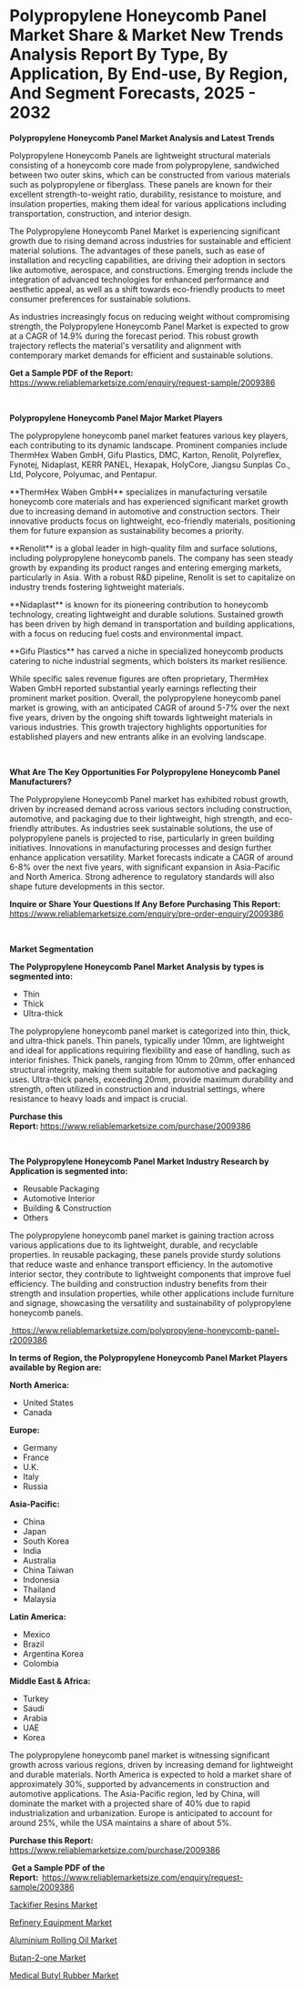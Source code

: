 <p><h1>Polypropylene Honeycomb Panel Market Share & Market New Trends Analysis Report By Type, By Application, By End-use, By Region, And Segment Forecasts, 2025 - 2032</h1></p><p><strong>Polypropylene Honeycomb Panel Market Analysis and Latest Trends</strong></p>
<p><p>Polypropylene Honeycomb Panels are lightweight structural materials consisting of a honeycomb core made from polypropylene, sandwiched between two outer skins, which can be constructed from various materials such as polypropylene or fiberglass. These panels are known for their excellent strength-to-weight ratio, durability, resistance to moisture, and insulation properties, making them ideal for various applications including transportation, construction, and interior design.</p><p>The Polypropylene Honeycomb Panel Market is experiencing significant growth due to rising demand across industries for sustainable and efficient material solutions. The advantages of these panels, such as ease of installation and recycling capabilities, are driving their adoption in sectors like automotive, aerospace, and constructions. Emerging trends include the integration of advanced technologies for enhanced performance and aesthetic appeal, as well as a shift towards eco-friendly products to meet consumer preferences for sustainable solutions.</p><p>As industries increasingly focus on reducing weight without compromising strength, the Polypropylene Honeycomb Panel Market is expected to grow at a CAGR of 14.9% during the forecast period. This robust growth trajectory reflects the material's versatility and alignment with contemporary market demands for efficient and sustainable solutions.</p></p>
<p><strong>Get a Sample PDF of the Report:&nbsp;</strong> <a href="https://www.reliablemarketsize.com/enquiry/request-sample/2009386?utm_campaign=2219&utm_medium=2&utm_source=Github&utm_content=ia&utm_term=30012025&utm_id=polypropylene-honeycomb-panel">https://www.reliablemarketsize.com/enquiry/request-sample/2009386</a></p>
<p>&nbsp;</p>
<p><strong>Polypropylene Honeycomb Panel Major Market Players</strong></p>
<p><p>The polypropylene honeycomb panel market features various key players, each contributing to its dynamic landscape. Prominent companies include ThermHex Waben GmbH, Gifu Plastics, DMC, Karton, Renolit, Polyreflex, Fynotej, Nidaplast, KERR PANEL, Hexapak, HolyCore, Jiangsu Sunplas Co., Ltd, Polycore, Polyumac, and Pentapur.</p><p>**ThermHex Waben GmbH** specializes in manufacturing versatile honeycomb core materials and has experienced significant market growth due to increasing demand in automotive and construction sectors. Their innovative products focus on lightweight, eco-friendly materials, positioning them for future expansion as sustainability becomes a priority.</p><p>**Renolit** is a global leader in high-quality film and surface solutions, including polypropylene honeycomb panels. The company has seen steady growth by expanding its product ranges and entering emerging markets, particularly in Asia. With a robust R&D pipeline, Renolit is set to capitalize on industry trends fostering lightweight materials.</p><p>**Nidaplast** is known for its pioneering contribution to honeycomb technology, creating lightweight and durable solutions. Sustained growth has been driven by high demand in transportation and building applications, with a focus on reducing fuel costs and environmental impact. </p><p>**Gifu Plastics** has carved a niche in specialized honeycomb products catering to niche industrial segments, which bolsters its market resilience.</p><p>While specific sales revenue figures are often proprietary, ThermHex Waben GmbH reported substantial yearly earnings reflecting their prominent market position. Overall, the polypropylene honeycomb panel market is growing, with an anticipated CAGR of around 5-7% over the next five years, driven by the ongoing shift towards lightweight materials in various industries. This growth trajectory highlights opportunities for established players and new entrants alike in an evolving landscape.</p></p>
<p>&nbsp;</p>
<p><strong>What Are The Key Opportunities For Polypropylene Honeycomb Panel Manufacturers?</strong></p>
<p><p>The Polypropylene Honeycomb Panel market has exhibited robust growth, driven by increased demand across various sectors including construction, automotive, and packaging due to their lightweight, high strength, and eco-friendly attributes. As industries seek sustainable solutions, the use of polypropylene panels is projected to rise, particularly in green building initiatives. Innovations in manufacturing processes and design further enhance application versatility. Market forecasts indicate a CAGR of around 6-8% over the next five years, with significant expansion in Asia-Pacific and North America. Strong adherence to regulatory standards will also shape future developments in this sector.</p></p>
<p><strong>Inquire or Share Your Questions If Any Before Purchasing This Report:</strong> <a href="https://www.reliablemarketsize.com/enquiry/pre-order-enquiry/2009386?utm_campaign=2219&utm_medium=2&utm_source=Github&utm_content=ia&utm_term=30012025&utm_id=polypropylene-honeycomb-panel">https://www.reliablemarketsize.com/enquiry/pre-order-enquiry/2009386</a></p>
<p>&nbsp;</p>
<p><strong>Market Segmentation</strong></p>
<p><strong>The Polypropylene Honeycomb Panel Market Analysis by types is segmented into:</strong></p>
<p><ul><li>Thin</li><li>Thick</li><li>Ultra-thick</li></ul></p>
<p><p>The polypropylene honeycomb panel market is categorized into thin, thick, and ultra-thick panels. Thin panels, typically under 10mm, are lightweight and ideal for applications requiring flexibility and ease of handling, such as interior finishes. Thick panels, ranging from 10mm to 20mm, offer enhanced structural integrity, making them suitable for automotive and packaging uses. Ultra-thick panels, exceeding 20mm, provide maximum durability and strength, often utilized in construction and industrial settings, where resistance to heavy loads and impact is crucial.</p></p>
<p><strong>Purchase this Report:&nbsp;</strong><a href="https://www.reliablemarketsize.com/purchase/2009386?utm_campaign=2219&utm_medium=2&utm_source=Github&utm_content=ia&utm_term=30012025&utm_id=polypropylene-honeycomb-panel">https://www.reliablemarketsize.com/purchase/2009386</a></p>
<p>&nbsp;</p>
<p><strong>The Polypropylene Honeycomb Panel Market Industry Research by Application is segmented into:</strong></p>
<p><ul><li>Reusable Packaging</li><li>Automotive Interior</li><li>Building & Construction</li><li>Others</li></ul></p>
<p><p>The polypropylene honeycomb panel market is gaining traction across various applications due to its lightweight, durable, and recyclable properties. In reusable packaging, these panels provide sturdy solutions that reduce waste and enhance transport efficiency. In the automotive interior sector, they contribute to lightweight components that improve fuel efficiency. The building and construction industry benefits from their strength and insulation properties, while other applications include furniture and signage, showcasing the versatility and sustainability of polypropylene honeycomb panels.</p></p>
<p><a href="https://www.reliablemarketsize.com/polypropylene-honeycomb-panel-r2009386?utm_campaign=2219&utm_medium=2&utm_source=Github&utm_content=ia&utm_term=30012025&utm_id=polypropylene-honeycomb-panel">&nbsp;https://www.reliablemarketsize.com/polypropylene-honeycomb-panel-r2009386</a></p>
<p><strong>In terms of Region, the Polypropylene Honeycomb Panel Market Players available by Region are:</strong></p>
<p>
    <p> <strong> North America: </strong>
        <ul>
            <li>United States</li>
            <li>Canada</li>
        </ul>
        </p> 
    <p> <strong> Europe: </strong>
        <ul>
            <li>Germany</li>
            <li>France</li>
            <li>U.K.</li>
            <li>Italy</li>
            <li>Russia</li>
        </ul>
        </p> 
    <p> <strong> Asia-Pacific: </strong>
        <ul>
            <li>China</li>
            <li>Japan</li>
            <li>South Korea</li>
            <li>India</li>
            <li>Australia</li>
            <li>China Taiwan</li>
            <li>Indonesia</li>
            <li>Thailand</li>
            <li>Malaysia</li>
        </ul>
        </p> 
    <p> <strong> Latin America: </strong>
        <ul>
            <li>Mexico</li>
            <li>Brazil</li>
            <li>Argentina Korea</li>
            <li>Colombia</li>
        </ul>
        </p> 
    <p> <strong> Middle East & Africa: </strong>
        <ul>
            <li>Turkey</li>
            <li>Saudi</li>
            <li>Arabia</li>
            <li>UAE</li>
            <li>Korea</li>
        </ul>
    </p>
    </p>
<p><p>The polypropylene honeycomb panel market is witnessing significant growth across various regions, driven by increasing demand for lightweight and durable materials. North America is expected to hold a market share of approximately 30%, supported by advancements in construction and automotive applications. The Asia-Pacific region, led by China, will dominate the market with a projected share of 40% due to rapid industrialization and urbanization. Europe is anticipated to account for around 25%, while the USA maintains a share of about 5%.</p></p>
<p><strong>Purchase this Report: </strong><a href="https://www.reliablemarketsize.com/purchase/2009386?utm_campaign=2219&utm_medium=2&utm_source=Github&utm_content=ia&utm_term=30012025&utm_id=polypropylene-honeycomb-panel">https://www.reliablemarketsize.com/purchase/2009386</a></p>
<p>&nbsp;<strong>Get a Sample PDF of the Report:&nbsp;&nbsp;</strong><a href="https://www.reliablemarketsize.com/enquiry/request-sample/2009386?utm_campaign=2219&utm_medium=2&utm_source=Github&utm_content=ia&utm_term=30012025&utm_id=polypropylene-honeycomb-panel">https://www.reliablemarketsize.com/enquiry/request-sample/2009386</a></p>
<p><strong></strong></p>
<p><p><a href="https://www.linkedin.com/pulse/tackifier-resins-market-size-growing-cagr-73-forecast-from-xqcdc?utm_campaign=2219&utm_medium=2&utm_source=Github&utm_content=ia&utm_term=30012025&utm_id=polypropylene-honeycomb-panel">Tackifier Resins Market</a></p><p><a href="https://www.linkedin.com/pulse/market-trends-growth-refinery-equipment-industry-86-9slpe?utm_campaign=2219&utm_medium=2&utm_source=Github&utm_content=ia&utm_term=30012025&utm_id=polypropylene-honeycomb-panel">Refinery Equipment Market</a></p><p><a href="https://www.linkedin.com/pulse/aluminium-rolling-oil-market-analysis-industry-forecast-vgtre?utm_campaign=2219&utm_medium=2&utm_source=Github&utm_content=ia&utm_term=30012025&utm_id=polypropylene-honeycomb-panel">Aluminium Rolling Oil Market</a></p><p><a href="https://www.linkedin.com/pulse/butan-2-one-market-indicators-size-regional-breakdown-s6qre?utm_campaign=2219&utm_medium=2&utm_source=Github&utm_content=ia&utm_term=30012025&utm_id=polypropylene-honeycomb-panel">Butan-2-one Market</a></p><p><a href="https://www.linkedin.com/pulse/medical-butyl-rubber-market-expansion-forecast-114-cagr-zlzve?utm_campaign=2219&utm_medium=2&utm_source=Github&utm_content=ia&utm_term=30012025&utm_id=polypropylene-honeycomb-panel">Medical Butyl Rubber Market</a></p></p>